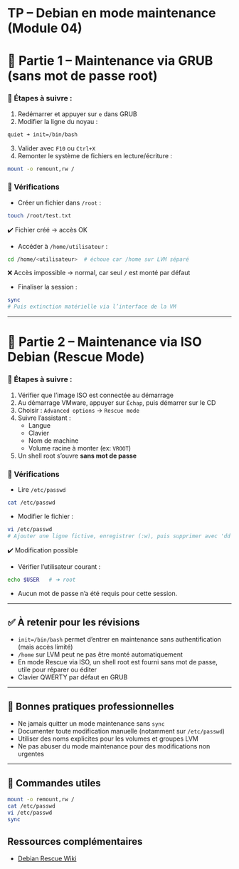 # TP – Debian en mode maintenance (Module 04)

# 🧱 Partie 1 – Maintenance via GRUB (sans mot de passe root)

### 🧭 Étapes à suivre :

1. Redémarrer et appuyer sur `e` dans GRUB
2. Modifier la ligne du noyau :

```bash
quiet ➜ init=/bin/bash
```

3. Valider avec `F10` ou `Ctrl+X`
4. Remonter le système de fichiers en lecture/écriture :

```bash
mount -o remount,rw /
```

### 🧪 Vérifications

- Créer un fichier dans `/root` :

```bash
touch /root/test.txt
```

✔️ Fichier créé → accès OK

- Accéder à `/home/utilisateur` :

```bash
cd /home/<utilisateur>  # échoue car /home sur LVM séparé
```

❌ Accès impossible → normal, car seul `/` est monté par défaut

- Finaliser la session :

```bash
sync
# Puis extinction matérielle via l’interface de la VM
```

---

# 🧱 Partie 2 – Maintenance via ISO Debian (Rescue Mode)

### 🧭 Étapes à suivre :

1. Vérifier que l’image ISO est connectée au démarrage
2. Au démarrage VMware, appuyer sur `Échap`, puis démarrer sur le CD
3. Choisir : `Advanced options` → `Rescue mode`
4. Suivre l’assistant :
    - Langue
    - Clavier
    - Nom de machine
    - Volume racine à monter (ex: `VROOT`)
5. Un shell root s’ouvre **sans mot de passe**

### 🧪 Vérifications

- Lire `/etc/passwd`

```bash
cat /etc/passwd
```

- Modifier le fichier :

```bash
vi /etc/passwd
# Ajouter une ligne fictive, enregistrer (:w), puis supprimer avec 'dd', enregistrer et quitter (:wq)
```

✔️ Modification possible

- Vérifier l’utilisateur courant :

```bash
echo $USER   # ➜ root
```

- Aucun mot de passe n’a été requis pour cette session.

---

## ✅ À retenir pour les révisions

- `init=/bin/bash` permet d’entrer en maintenance sans authentification (mais accès limité)
- `/home` sur LVM peut ne pas être monté automatiquement
- En mode Rescue via ISO, un shell root est fourni sans mot de passe, utile pour réparer ou éditer
- Clavier QWERTY par défaut en GRUB

---

## 📌 Bonnes pratiques professionnelles

- Ne jamais quitter un mode maintenance sans `sync`
- Documenter toute modification manuelle (notamment sur `/etc/passwd`)
- Utiliser des noms explicites pour les volumes et groupes LVM
- Ne pas abuser du mode maintenance pour des modifications non urgentes

---

## 🔗 Commandes utiles

```bash
mount -o remount,rw /
cat /etc/passwd
vi /etc/passwd
sync
```

## Ressources complémentaires

- [Debian Rescue Wiki](https://wiki.debian.org/Rescue)